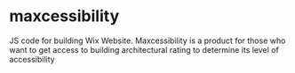 # maxcessibility
JS code for building Wix Website.
Maxcessibility is a product for those who want to get access to building architectural rating to determine its level of accessibility
